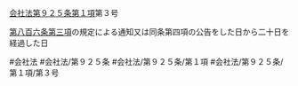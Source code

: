 [会社法第９２５条第１項](会社法＿＿＿＿第９２５条第１項)第３号

[第八百六条第三項](会社法＿＿＿＿第８０６条第３項)の規定による通知又は同条第四項の公告をした日から二十日を経過した日


#会社法
#会社法/第９２５条
#会社法/第９２５条/第１項
#会社法/第９２５条/第１項/第３号
